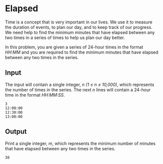 # Elapsed

Time is a concept that is very important in our lives. We use it to measure the duration of events, to plan our day, and to keep track of our progress. We need help to find the minimum minutes that have elapsed between any two times in a series of times to help us plan our day better.

In this problem, you are given a series of 24-hour times in the format _HH:MM_ and you are required to find the minimum minutes that have elapsed between any two times in the series.

## Input

The input will contain a single integer, _n (1 ≤ n ≤ 10,000)_, which represents the number of times in the series. The next _n_ lines will contain a 24-hour time in the format _HH:MM:SS_.

```
3
12:00:00
12:30:00
13:00:00
```

## Output

Print a single integer, _m_, which represents the minimum number of minutes that have elapsed between any two times in the series.

```
30
```
